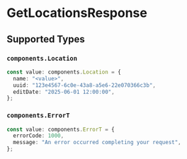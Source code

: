 # GetLocationsResponse


## Supported Types

### `components.Location`

```typescript
const value: components.Location = {
  name: "<value>",
  uuid: "123e4567-6c0e-43a8-a5e6-22e070366c3b",
  editDate: "2025-06-01 12:00:00",
};
```

### `components.ErrorT`

```typescript
const value: components.ErrorT = {
  errorCode: 1000,
  message: "An error occurred completing your request",
};
```

